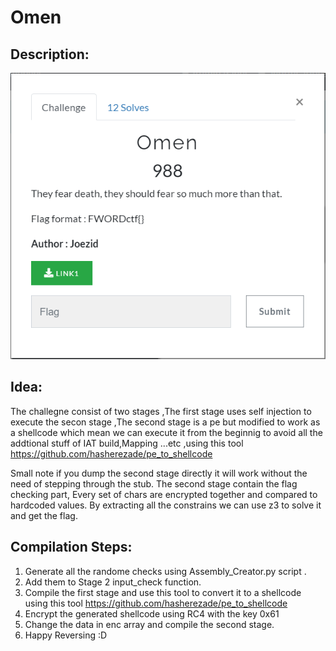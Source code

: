 # Omen

## Description:

![Image](https://github.com/joezid/FwordCtf2021-Reverse-Challenges-Source/blob/main/Omen%20Source%20Code/description.PNG?raw=true)


## Idea:

The challegne consist of two stages ,The first stage uses self injection to execute the secon stage ,The second stage is a pe but modified to work as a shellcode which mean we can execute it from the beginnig to avoid all the addtional stuff of IAT build,Mapping ...etc ,using this tool https://github.com/hasherezade/pe_to_shellcode

Small note if you dump the second stage directly it will work without the need of stepping through the stub.
The second stage contain the flag checking part, Every set of chars are encrypted together and compared to hardcoded values.
By extracting all the constrains we can use z3 to solve it and get the flag.

## Compilation Steps:

1. Generate all the randome checks using Assembly_Creator.py script .
2. Add them to Stage 2 input_check function.
3. Compile the first stage and use this tool to convert it to a shellcode using this tool https://github.com/hasherezade/pe_to_shellcode
4. Encrypt the generated shellcode using RC4 with the key 0x61
5. Change the data in enc array and compile the second stage.
6. Happy Reversing :D
